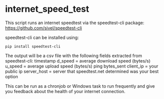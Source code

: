 # internet_speed_test

This script runs an internet speedtest via the speedtest-cli package: https://github.com/sivel/speedtest-cli

speedtest-cli can be installed using:

```
pip install speedtest-cli
```

The output will be a csv file with the following fields extracted from speedtest-cli:
timestamp
d_speed = average download speed (bytes/s)
u_speed = average upload speed (bytes/s)
ping
bytes_sent
client_ip = your public ip
server_host = server that speedtest.net determined was your best option

This can be run as a chronjob or Windows task to run frequently and give you feedback about the health of your internet connection.